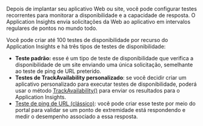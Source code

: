 Depois de implantar seu aplicativo Web ou site, você pode configurar testes recorrentes para monitorar a disponibilidade e a capacidade de resposta. O Application Insights envia solicitações da Web ao aplicativo em intervalos regulares de pontos no mundo todo.

Você pode criar até 100 testes de disponibilidade por recurso do Application Insights e há três tipos de testes de disponibilidade:

- **Teste padrão:** esse é um tipo de teste de disponibilidade que verifica a disponibilidade de um site enviando uma única solicitação, semelhante ao teste de ping de URL preterido.
- **Testes de TrackAvailability personalizado**: se você decidir criar um aplicativo personalizado para executar testes de disponibilidade, poderá usar o método [TrackAvailability()](https://learn.microsoft.com/pt-br/dotnet/api/microsoft.applicationinsights.telemetryclient.trackavailability) para enviar os resultados para o Application Insights.
- [Teste de ping de URL (clássico)](https://learn.microsoft.com/pt-br/azure/azure-monitor/app/monitor-web-app-availability): você pode criar esse teste por meio do portal para validar se um ponto de extremidade está respondendo e medir o desempenho associado a essa resposta.

